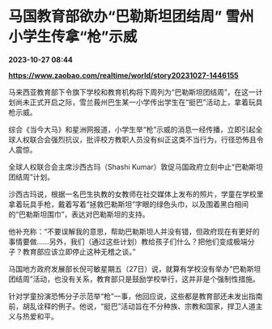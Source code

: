 # 马国教育部欲办“巴勒斯坦团结周” 雪州小学生传拿“枪”示威

**2023-10-27 08:44**

**https://www.zaobao.com/realtime/world/story20231027-1446155**

马来西亚教育部下令旗下学校和教育机构将下周列为“巴勒斯坦团结周”，在这一计划尚未正式开启之际，雪兰莪州巴生某一小学传出学生在“挺巴”活动上，拿着玩具枪示威。

综合《当今大马》和星洲网报道，小学生举“枪”示威的消息一经传播，立即引起全球人权联合会强烈抗议，批评校方教职人员没有纠正这类不当行为，行径恐怖且令人震惊。

全球人权联合会主席沙西古玛（Shashi Kumar）敦促马国政府立刻中止“巴勒斯坦团结周”计划。

沙西古玛说，根据一名巴生执教的女教师在社交媒体上发布的照片，学童在学校里拿着玩具手枪，戴着写着“拯救巴勒斯坦”字眼的绿色头巾，以及围着黑白相间的“巴勒斯坦围巾”，表达对巴勒斯坦的支持。

他补充称：“不要误解我的意思，帮助巴勒斯坦人并没有错，但政府现在有更好的事情要做……另外，我们（通过这些计划）教给孩子们什么？把他们变成极端分子？教育部应该立即停止这种无稽之谈。”

马国地方政府发展部长倪可敏星期五（27日）说，就算有学校没有举办“巴勒斯坦团结周”活动，也没有关系，教育部只是鼓励学校举行，这并非是个强制性措施。

针对学童扮演恐怖分子示范举“枪”一事，他回应说，这些都是教育部还未发出指南前，胡乱诠释的例子。他说，“挺巴”活动旨在不分种族、宗教和国家，捍卫人道主义与热爱和平。